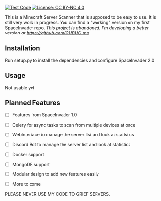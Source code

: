 [![Test Code](https://github.com/virus-rpi/SpaceInvader2.0/actions/workflows/test.yml/badge.svg)](https://github.com/virus-rpi/SpaceInvader2.0/actions/workflows/test.yml)
[![License: CC BY-NC 4.0](https://img.shields.io/badge/License-CC_BY--NC_4.0-lightgrey.svg)](https://creativecommons.org/licenses/by-nc/4.0/)

This is a Minecraft Server Scanner that is supposed to be easy to use. It is still very work in progress. You can find a "working" version on my first SpaceInvader repo.
*This project is abandoned. I'm developing a better version at https://github.com/CUBUS-mc* 

## Installation
Run setup.py to install the dependencies and configure SpaceInvader 2.0

## Usage
Not usable yet

## Planned Features
- [ ] Features from SpaceInvader 1.0
- [ ] Celery for async tasks to scan from multiple devices at once
- [ ] Webinterface to manage the server list and look at statistics
- [ ] Discord Bot to manage the server list and look at statistics
- [ ] Docker support
- [ ] MongoDB support
- [ ] Modular design to add new features easily
- [ ] More to come



PLEASE NEVER USE MY CODE TO GRIEF SERVERS.
